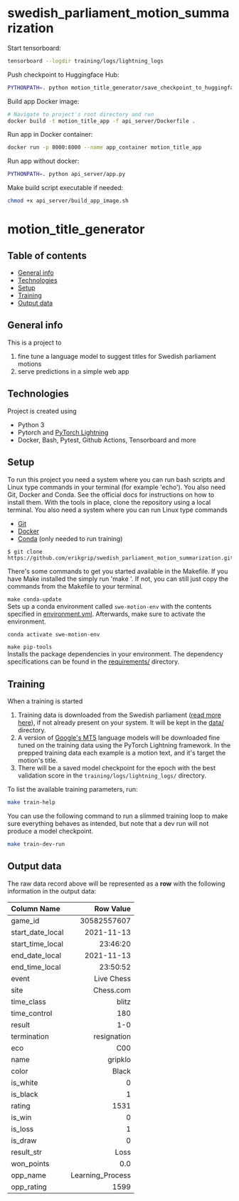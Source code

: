 # swedish_parliament_motion_summarization

Start tensorboard:

```bash
tensorboard --logdir training/logs/lightning_logs
```

Push checkpoint to Huggingface Hub:

```bash
PYTHONPATH=. python motion_title_generator/save_checkpoint_to_huggingface.py --version=2 --hf_model="erikgrip2/mt5-finetuned-for-motion-title"  --hf_user="erikgrip2"
```

Build app Docker image:

```bash
# Navigate to project's root directory and run
docker build -t motion_title_app -f api_server/Dockerfile .
```

Run app in Docker container:

```bash
docker run -p 8000:8000 --name app_container motion_title_app
```

Run app without docker:

```bash
PYTHONPATH=. python api_server/app.py
```

Make build script executable if needed:

```bash
chmod +x api_server/build_app_image.sh
```

# motion_title_generator

## Table of contents

- [General info](#general-info)
- [Technologies](#technologies)
- [Setup](#setup)
- [Training](#training)
- [Output data](#output-data)

## General info

This is a project to

1. fine tune a language model to suggest titles for Swedish parliament motions
2. serve predictions in a simple web app

## Technologies

Project is created using

- Python 3
- Pytorch and [PyTorch Lightning](https://lightning.ai/docs/pytorch/latest/)
- Docker, Bash, Pytest, Github Actions, Tensorboard and more

## Setup

To run this project you need a system where you can run bash scripts and Linux type commands in your terminal (for example 'echo'). You also need Git, Docker and Conda. See the official docs for instructions on how to install them. With the tools in place, clone the repository using a local terminal. You also need a system where you can run Linux type commands 
* [Git](https://git-scm.com/book/en/v2/Getting-Started-Installing-Git)
* [Docker](https://docs.docker.com/get-docker/)
* [Conda](https://docs.conda.io/projects/conda/en/latest/user-guide/install/index.html) (only needed to run training)

```
$ git clone https://github.com/erikgrip/swedish_parliament_motion_summarization.git
```

There's some commands to get you started available in the Makefile. If you have Make installed the simply run 'make <command>'. If not, you can still just copy the commands from the Makefile to your terminal.

`make conda-update`  
Sets up a conda environment called `swe-motion-env` with the contents specified in [environment.yml](environment.yml). Afterwards, make sure to activate the environment.
```bash
conda activate swe-motion-env
```
`make pip-tools`  
Installs the package dependencies in your environment. The dependency specifications can be found in the [requirements/](requirements/) directory.


## Training

When a training is started 
1. Training data is downloaded from the Swedish parliament ([read more here](https://data.riksdagen.se/in-english/)), if not already present on your system. It will be kept in the [data/](data/) directory.
2. A version of [Google's MT5](https://huggingface.co/docs/transformers/model_doc/mt5) language models will be downloaded fine tuned on the training data using the PyTorch Lightning framework. In the prepped training data each example is a motion text, and it's target the motion's title.
3. There will be a saved model checkpoint for the epoch with the best validation score in the `training/logs/lightning_logs/` directory.

To list the available training parameters, run:
```bash
make train-help
```
You can use the following command to run a slimmed training loop to make sure everything behaves as intended,  but note that a dev run will not produce a model checkpoint.
```bash
make train-dev-run
```


## Output data

The raw data record above will be represented as a **row** with the following information in the output data:

| Column Name      |        Row Value |
| :--------------- | ---------------: |
| game_id          |      30582557607 |
| start_date_local |       2021-11-13 |
| start_time_local |         23:46:20 |
| end_date_local   |       2021-11-13 |
| end_time_local   |         23:50:52 |
| event            |       Live Chess |
| site             |        Chess.com |
| time_class       |            blitz |
| time_control     |              180 |
| result           |              1-0 |
| termination      |      resignation |
| eco              |              C00 |
| name             |          gripklo |
| color            |            Black |
| is_white         |                0 |
| is_black         |                1 |
| rating           |             1531 |
| is_win           |                0 |
| is_loss          |                1 |
| is_draw          |                0 |
| result_str       |             Loss |
| won_points       |              0.0 |
| opp_name         | Learning_Process |
| opp_rating       |             1599 |
